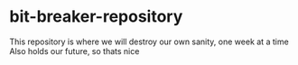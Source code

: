 # bit-breaker-repository

This repository is where we will destroy our own sanity, one week at a time
Also holds our future, so thats nice

